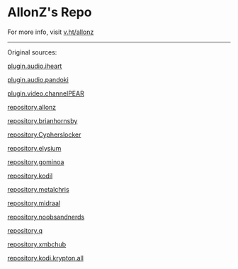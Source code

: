 # AllonZ's Repo

For more info, visit <a href ="v.ht/allonz">v.ht/allonz</a>

<hr>

Original sources:

<a href ="https://github.com/divingmule/plugin.audio.iheart/releases">plugin.audio.iheart</a>

<a href ="https://github.com/gominoa/gominoa-xbmc-addons/tree/master/repo/plugin.audio.pandoki">plugin.audio.pandoki</a>

<a href ="https://github.com/Jidly/plugin.video.channelPEAR">plugin.video.channelPEAR</a>

<a href="https://archive.org/download/allonzsrepo">repository.allonz</a>

<a href="https://github.com/brianhornsby/repository.brianhornsby/tree/master/releases/repository.brianhornsby">repository.brianhornsby</a>
		
<a href="https://github.com/CypherMediaGIT/CypherRepo/tree/master/cypherrepo/plugins/repository.Cypherslocker">repository.Cypherslocker</a>
		
<a href="https://github.com/OpenELEQ/repository.q/tree/master/zips/repository.elysium">repository.elysium</a>
		
<a href="https://github.com/gominoa/gominoa-xbmc-addons/tree/master/repo/repository.gominoa">repository.gominoa</a>
		
<a href="https://github.com/kodil/kodil/tree/master/repo/repository.kodil">repository.kodil</a>
		
<a href="https://github.com/MetalChris/repository.metalchris/tree/master/zips/repository.metalchris">repository.metalchris</a>

<a href="https://github.com/midraal/repository.midraal/tree/master/zips/repository.midraal">repository.midraal</a>
		
<a href="https://github.com/noobsandnerds/noobsandnerds/tree/master/zips/repository.noobsandnerds">repository.noobsandnerds</a>
		
<a href="https://github.com/OpenELEQ/repository.q/tree/master/zips/repository.q">repository.q</a>
		
<a href="https://github.com/tvaddonsco/tva-release-repo/tree/master/repository.xbmchub">repository.xmbchub</a>
		
<a href="http://v.ht/superrepo-kodi-krypton-all">repository.kodi.krypton.all</a>
		
